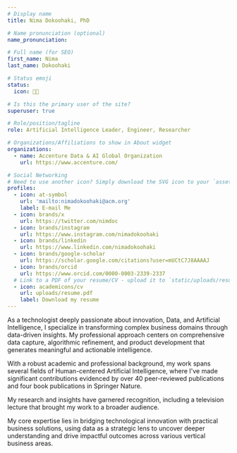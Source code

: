 ```yaml
---
# Display name
title: Nima Dokoohaki, PhD

# Name pronunciation (optional)
name_pronunciation: 

# Full name (for SEO)
first_name: Nima
last_name: Dokoohaki

# Status emoji
status: 
  icon: 🧑‍💻️

# Is this the primary user of the site?
superuser: true

# Role/position/tagline
role: Artificial Intelligence Leader, Engineer, Researcher

# Organizations/Affiliations to show in About widget
organizations:
  - name: Accenture Data & AI Global Organization
    url: https://www.accenture.com/

# Social Networking
# Need to use another icon? Simply download the SVG icon to your `assets/media/icons/` folder.
profiles:
  - icon: at-symbol
    url: 'mailto:nimadokoohaki@acm.org'
    label: E-mail Me
  - icon: brands/x
    url: https://twitter.com/nimdoc
  - icon: brands/instagram
    url: https://www.instagram.com/nimadokoohaki
  - icon: brands/linkedin
    url: https://www.linkedin.com/nimadokoohaki
  - icon: brands/google-scholar
    url: https://scholar.google.com/citations?user=mUCtC7J8AAAAJ
  - icon: brands/orcid
    url: https://www.orcid.com/0000-0003-2339-2337
  # Link to a PDF of your resume/CV - upload it to `static/uploads/resume.pdf`
  - icon: academicons/cv
    url: uploads/resume.pdf
    label: Download my resume
---
```

As a technologist deeply passionate about innovation, Data, and Artificial Intelligence, I specialize in transforming complex business domains through data-driven insights.
My professional approach centers on comprehensive data capture, algorithmic refinement, and product development that generates meaningful and actionable intelligence.

With a robust academic and professional background, my work spans several fields of Human-centered Artificial Intelligence, where I've made significant contributions evidenced by over 40 peer-reviewed publications and four book publications in Springer Nature. 

My research and insights have garnered recognition, including a television lecture that brought my work to a broader audience.

My core expertise lies in bridging technological innovation with practical business solutions, using data as a strategic lens to uncover deeper understanding and drive impactful outcomes across various vertical business areas.